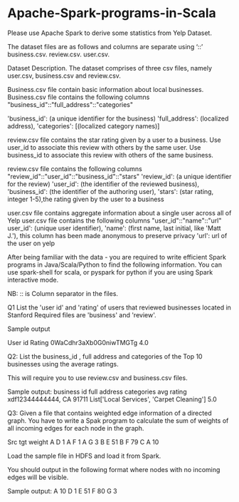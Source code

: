 # Apache-Spark-programs-in-Scala

Please use Apache Spark to derive some statistics from Yelp Dataset.

The dataset files are as follows and columns are separate using ‘::’ 
business.csv.
review.csv.
user.csv.


Dataset Description.
The dataset comprises of three csv files, namely user.csv, business.csv and review.csv.  

Business.csv file contain basic information about local businesses. 
Business.csv file contains the following columns "business_id"::"full_address"::"categories"

'business_id': (a unique identifier for the business)
'full_address': (localized address), 
'categories': [(localized category names)]  

review.csv file contains the star rating given by a user to a business. Use user_id to associate this review with others by the same user. Use business_id to associate this review with others of the same business. 

review.csv file contains the following columns "review_id"::"user_id"::"business_id"::"stars"
 'review_id': (a unique identifier for the review)
 'user_id': (the identifier of the reviewed business), 
 'business_id': (the identifier of the authoring user), 
 'stars': (star rating, integer 1-5),the rating given by the user to a business

user.csv file contains aggregate information about a single user across all of Yelp
user.csv file contains the following columns "user_id"::"name"::"url"
user_id': (unique user identifier), 
'name': (first name, last initial, like 'Matt J.'), this column has been made anonymous to preserve privacy 
'url': url of the user on yelp


After being familiar with the data - you are required to write efficient Spark programs in Java/Scala/Python to find the following information.  You can use spark-shell for scala, or pyspark for python if you are using Spark interactive mode.

NB:            ::  is Column separator  in the files.

Q1 
List the 'user id' and 'rating' of users that reviewed businesses located in Stanford 
Required files are 'business'  and 'review'.

Sample output
                                                   
User id	Rating
0WaCdhr3aXb0G0niwTMGTg	4.0


Q2:
List the  business_id , full address and categories of the Top 10 businesses using the average ratings.  

This will require you to use  review.csv and business.csv files.


Sample output:
business id               full address           categories                                    avg rating
xdf12344444444,      CA 91711       List['Local Services', 'Carpet Cleaning']	5.0

Q3:
Given a file that contains weighted edge information of a directed graph. You have to write a Spak program to calculate the sum of weights of all incoming edges for each node in the graph.

Src	 tgt 	weight 
A 	D 	1 
A 	F 	1 
A 	G 	3 
B 	E 	51 
B 	F 	79 
C 	A 	10

Load the sample file in HDFS and load it from Spark.

You should output in the following format where nodes with no incoming edges will be visible.

Sample output:
A        10
D        1
E        51 
F       	80
G        3



